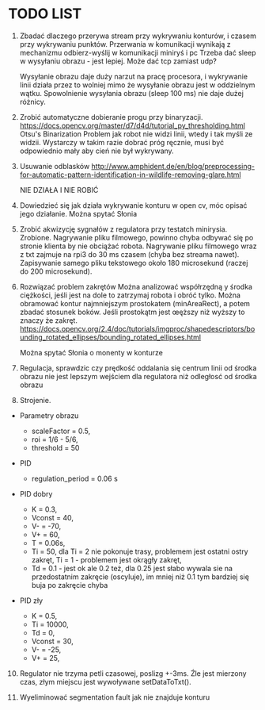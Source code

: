 # TODO LIST
1. Zbadać dlaczego przerywa stream przy wykrywaniu konturów, i czasem przy wykrywaniu punktów.
    Przerwania w komunikacji wynikają z mechanizmu odbierz-wyślij w komunikacji miniryś i pc
    Trzeba dać sleep w wysyłaniu obrazu - jest lepiej.
    Może dać tcp zamiast udp?

	Wysyłanie obrazu daje duży narzut na pracę procesora, i wykrywanie linii działa przez to wolniej mimo że wysyłanie obrazu jest w  oddzielnym wątku. Spowolnienie wysyłania obrazu (sleep 100 ms) nie daje dużej różnicy.

2. Zrobić automatyczne dobieranie progu przy binaryzacji.
    https://docs.opencv.org/master/d7/d4d/tutorial_py_thresholding.html
    Otsu's Binarization
	Problem jak robot nie widzi linii, wtedy i tak myśli ze widzii.
	Wystarczy w takim razie dobrać próg ręcznie, musi być odpowiednio mały aby cień nie był wykrywany.
    
3. Usuwanie odblasków
    http://www.amphident.de/en/blog/preprocessing-for-automatic-pattern-identification-in-wildlife-removing-glare.html

    NIE DZIAŁA I NIE ROBIĆ

4. Dowiedzieć się jak działa wykrywanie konturu w open cv, móc opisać jego działanie.
	Można spytać Słonia

5. Zrobić akwizycję sygnałów z regulatora przy testatch minirysia.
	Zrobione. Nagrywanie pliku filmowego, powinno chyba odbywać się po stronie klienta by nie obciążać robota. Nagrywanie pliku filmowego wraz z txt zajmuje na rpi3 do 30 ms czasem (chyba bez streama nawet). Zapisywanie samego pliku tekstowego około 180 microsekund (raczej do 200 microsekund). 

6. Rozwiązać problem zakrętów
    Można analizować współrzędną y środka ciężkości, jeśli jest na dole to zatrzymaj robota i obróć tylko.
    Można obramować kontur najmniejszym prostokatem (minAreaRect), a potem zbadać stosunek boków. Jeśli prostokątm jest œęższy niż wyższy to znaczy że zakręt.
    https://docs.opencv.org/2.4/doc/tutorials/imgproc/shapedescriptors/bounding_rotated_ellipses/bounding_rotated_ellipses.html

	Można spytać Słonia o monenty w konturze

7. Regulacja, sprawdzic czy prędkość oddalania się centrum linii od środka obrazu nie jest lepszym wejściem dla regulatora niż odległosć od środka obrazu
  
8. Strojenie.

- Parametry obrazu 
	- scaleFactor = 0.5, 
	- roi = 1/6 - 5/6, 
	- threshold = 50 

- PID 
	- regulation_period = 0.06 s 

- PID dobry 
	- K = 0.3, 
	- Vconst = 40, 
	- V- = -70, 
	- V+ = 60, 
	- T = 0.06s, 
	- Ti = 50, dla Ti = 2 nie pokonuje trasy, problemem jest ostatni ostry zakręt, Ti = 1 - problemem jest okrągły zakręt, 
	- Td = 0.1 - jest ok ale 0.2 też, dla 0.25 jest słabo wywala sie na przedostatnim zakręcie (oscyluje), im mniej niż 0.1   tym bardziej się buja po zakręcie chyba 

- PID zły
	- K = 0.5, 
	- Ti = 10000, 
	- Td = 0, 
	- Vconst = 30, 
	- V- = -25, 
	- V+ = 25, 

10. Regulator nie trzyma petli czasowej, poslizg +-3ms.
   Źle jest mierzony czas, złym miejscu jest wywoływane setDataToTxt().

11. Wyeliminować segmentation fault jak nie znajduje konturu